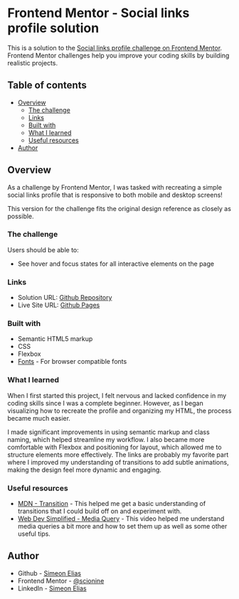 # Frontend Mentor - Social links profile solution

This is a solution to the [Social links profile challenge on Frontend Mentor](https://www.frontendmentor.io/challenges/social-links-profile-UG32l9m6dQ). Frontend Mentor challenges help you improve your coding skills by building realistic projects.

## Table of contents

- [Overview](#overview)
  - [The challenge](#the-challenge)
  - [Links](#links)
  - [Built with](#built-with)
  - [What I learned](#what-i-learned)
  - [Useful resources](#useful-resources)
- [Author](#author)

## Overview

As a challenge by Frontend Mentor, I was tasked with recreating a simple social links profile that is responsive to both mobile and desktop screens!

This version for the challenge fits the original design reference as closely as possible.

### The challenge

Users should be able to:

- See hover and focus states for all interactive elements on the page

### Links

- Solution URL: [Github Repository](https://github.com/scionine/social-links-profile-i)
- Live Site URL: [Github Pages](https://scionine.github.io/social-links-profile-i/)

### Built with

- Semantic HTML5 markup
- CSS
- Flexbox
- [Fonts](https://fonts.google.com/) - For browser compatible fonts

### What I learned

When I first started this project, I felt nervous and lacked confidence in my coding skills since I was a complete beginner. However, as I began visualizing how to recreate the profile and organizing my HTML, the process became much easier.

I made significant improvements in using semantic markup and class naming, which helped streamline my workflow. I also became more comfortable with Flexbox and positioning for layout, which allowed me to structure elements more effectively. The links are probably my favorite part where I improved my understanding of transitions to add subtle animations, making the design feel more dynamic and engaging.

### Useful resources

- [MDN - Transition](https://developer.mozilla.org/en-US/docs/Web/CSS/transition) - This helped me get a basic understanding of transitions that I could build off on and experiment with.
- [Web Dev Simplified - Media Query](https://youtu.be/yU7jJ3NbPdA?si=8ooRXPfdeeikKxTe) - This video helped me understand media queries a bit more and how to set them up as well as some other useful tips.

## Author

- Github - [Simeon Elias](https://github.com/scionine)
- Frontend Mentor - [@scionine](https://www.frontendmentor.io/profile/scionine)
- LinkedIn - [Simeon Elias](https://www.linkedin.com/in/scionine/)
